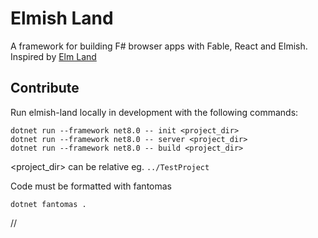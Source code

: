 # Elmish Land

A framework for building F# browser apps with Fable, React and Elmish. Inspired by [Elm Land](https://elm.land)

## Contribute

Run elmish-land locally in development with the following commands:

    dotnet run --framework net8.0 -- init <project_dir>
    dotnet run --framework net8.0 -- server <project_dir>
    dotnet run --framework net8.0 -- build <project_dir>

<project_dir> can be relative eg. `../TestProject`

Code must be formatted with fantomas
    
    dotnet fantomas .

//
